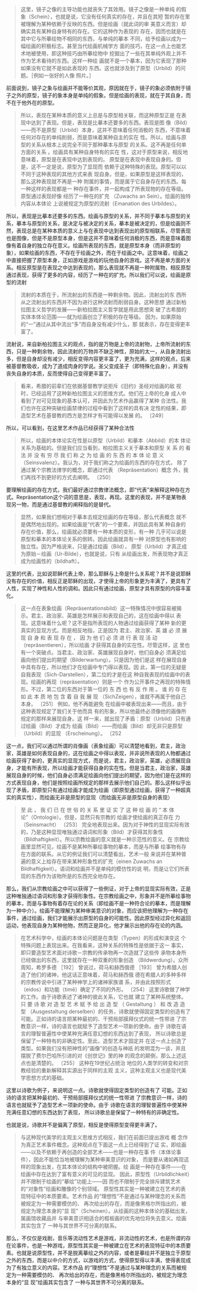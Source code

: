 <blockquote data-pid="tt7YblRi">这里，镜子之像的主导功能也就丧失了其效用。镜子之像是一种单纯 的假象（Schein），也就是说，它没有任何真实的存在，并且在其短 暂的存在里被理解为某种依赖于反映的东西。但是绘画（就此词的审 美意义而言）却确实具有某种自身特有的存在。它的这种作为表现的 存在，因而也就是在其中它与所摹绘物不相同的东西，与单纯的摹本 不同，给予绘画以成为一幅绘画的积极标志。甚至当代绘画机械学方 面的技巧，在这一点上也能艺术地被使用，即这种技巧由所摹绘物中 挖掘出了一些在其单纯外观上并不作为艺术看待的东西。这样一种绘 画就不是一个摹本，因为它表现了那种如果没有它就不是如此表现的 东西。这也就涉及到了原型（Urbild）的问题。［例如一张好的人像 照片。］ </blockquote><p data-pid="tmxgT5ED">前面说到，镜子之象与绘画并不能等价其观，原因就在于，镜子的象必须依附于镜子之外的原型，镜子的象本身是单纯的假象。但是绘画的表现，就在于其自身，而不在于他外在的原型。</p><blockquote data-pid="4I4K3YT2">所以，表现在某种本质的意义上总是与原型相关联，而这种原型正是 在表现中达到了表现。但是，表现是比摹本还要多的东西。表现是图 像（Bild）——而不是原型（Urbild）本身，这并不意味着任何消极的 东西，不意味着任何对存在的单纯削弱，而是意味着某种自主的实在 性。所以，绘画与原型的关系从根本上说完全不同于那种摹本与原型 的关系。这不再是任何单方面的关系 。绘画具有某种自身特有的实在 性，这对于原型来说，相反地意味着，原型是在表现中达到表现的。 原型是在表现中表现自身的。但是，这不一定是说，原型为了显现而 依赖于这种特殊的表现。原型可以以不同于这种表现的其他方式来表 现自身。但是，如果原型是这样表现的，那么这种表现就不再是一种 附属的事情，而是属于它自身存在的东西。每一种这样的表现都是一 种存在事件，并一起构成了所表现物的存在等级。原型通过表现好像 经历了一种在的扩充 （Zuwachs an Sein）。绘画的独特内容从本体论 上说被规定为原型的流射（Emanation des Urbildes）。 </blockquote><p data-pid="Q80GHU9i">所以，表现是比摹本还要多的东西。绘画与原型的关系，并不同于摹本与原型的关系，摹本与原型的关系，是决定与被决定的关系，摹本是被决定的，但是绘画则不然，表现总是在某种本质的意义上与在表现中达到表现出的原型相联系，尽管表现也是图像，但是不是原型本身，但是这并不意味着任何消极的东西，而是意味着图像有着自身的独立存在意义。绘画所表现的东西，就是原型本身（而非原型的象），如果绘画的东西，不存在于绘画之外，而在于绘画之中。这意味着，绘画之中直接把握了原型本身，正如游戏是游戏的玩他自身的游戏。这不再是单方面的关系。相反原型是在表现之中达到表现的，那么表现就不再是一种附属物，相反原型通过表现，获得了更多的内容，经历了一种在的扩充。所以我们可以说，绘画是原型的流射</p><blockquote data-pid="vxVNz_z_">流射的本质在于，所流射出的东西是一种剩余物。因此，流射出的东 西所从之流射出的东西并不因为进行这种流射而削弱自身。这种思想 通过新柏拉图主义哲学的发展——新柏拉图主义哲学就是用此思想突 破了古希腊的实体本体论范围——就为绘画创立了积极的存在等级。 因为，如果原始的“一”通过从其中流出“多”而自身没有减少什么，那 就表示，存在变得更丰富了。</blockquote><p data-pid="hVqjNWot">流射说，来自新柏拉图主义的观点，指的是万物是上帝的流射物，上帝所流射的东西，只是一种剩余物，因此流射的万物并不缺乏神性，原始的太一，从自身流射出多，但是自身却没有减少，相反变得内容更丰富了，更为充满，这样的观点，后来被基督教吸收，成为了道成肉身的学说。圣父变成圣子（即特殊化自身），并没有丧失自身的本质，反而使得自己变得更丰富了。</p><blockquote data-pid="iPSXRDrN">看来，希腊的前辈们在依据基督教学说拒斥《旧约》圣经对绘画的敌 视时，已经运用了这种新柏拉图主义的思维方式。他们在上帝的化身 成人中看到了对可见现象的基本认可，并因此为艺术作品赢得了某种 合法性。我们也许在这种突破绘画禁律的过程中看到了这样的具有决 定性的结果，即造型艺术在基督教的西方是怎样才有可能得以发展 的。 〔249〕</blockquote><p data-pid="yNlDXi3T">所以，可以看到，在这里艺术作品已经获得了某种合法性</p><blockquote data-pid="pIGX4H7Q">所以，绘画的本体论实在性是以原型（Urbild）和摹本（Abbild）的本 体论关系为基础的。但是我们应当看到，柏拉图主义关于摹本和原型 关 系 的 看 法 并 没 有 穷 尽 我 们 称 之 为 绘 画 的 东 西 的 本 体 论 意 义 （Seinsvalenz）。我认为，对于我们称之为绘画的东西的存在方式， 除了通过某个宗教法律学的概念，即通过代表 （Repräsentation）概念 外，我们再找不到更好的方式去阐明。 〔250〕 </blockquote><p data-pid="M3pXzSmz">要理解绘画的存在方式，我们最好通过宗教律法概念，即“代表”来解释这种存在方式。Repräsentation这个词的意思是，表现，再现。这里的表现，并不是某物表现另一物，而是通过基督教的阐释指的是替代。</p><blockquote data-pid="LNYziib5">显然，如果我们想相对于摹本去规定绘画的存在等级，那么代表概念 就不是偶然地出现的。如果绘画是“代表”的一个要素，并因此具有某 种自身的存在价值，那么，绘画就必须要有一种本质的变形，有一种 几乎可以说是原型和摹本的本体论关系的倒转。因此绘画就具有一种 对原型也有影响的独立性。因为严格说来，只是通过绘画（Bild）， 原型（Urbild）才真正成为原始－绘画（Ur-Bilde），也就是说，只有 从绘画出发，所表现物才真正成为绘画性的（bildhaft）。</blockquote><p data-pid="XHbw8E0a">这里的代表，比如说耶稣代表上帝，那么耶稣与上帝是什么关系呢？并不是说耶稣没有存在的价值，相反正是耶稣的出现，才使得上帝的形象更为丰满了，更具有了人性，实现了神性和人性的调和。因此只有通过绘画，原型才具有原型的内容丰富化。</p><blockquote data-pid="TERyXAVW">这一点在表象绘画（Repräsentationsbild）这一特殊情况中很容易被揭 示。君主、政治家、英雄是怎样展示和表现自己的，这在绘画中得以 表现。这意味着什么呢？这不是指所表现的人物通过绘画获得了某种 新的更真实的显现方式。而是相反地指，正是因为 君主、政治家、英 雄 必 须 展 现 自 身 和 表 现 存 在 ， 因 为 他 们 必 须 进 行 表 现 活 动 （repräsentieren），所以绘画 才获得其自身的实在性。尽管这样，这 里也有一个突破点。当君主、政治家、英雄展现自身时，他们自身必 须满足绘画向他们提出的期望（Bilderwartung）。只是因为他们是这 样在展现自身中具有存在，所以他们才在绘画中专门得以表现。因 此，第一位的无疑是自我表现（Sich-Darstellen），第二位的才是在这 种自我表现的绘画中的表现。绘画的再现（repräsentation）则是一个 作为公开事件之再现的特殊情形。不过，第二位的东西对于第一位的 东 西 也 有 反 作 用 。 谁 的 存 在 如 此 本 质 地 包 含 着 自 我 展 现 （SichZeigen），谁就不再属于他自己本身。 〔251〕 例如，他不再能避免 在绘画中被表现出来——而且，由于这种表现规定了我们关于他而具 有的形象，所以他最终必须像他的画像所规定的那样来展现自身。这 样一来，就出现了矛盾：原型（Urbild）只有通过绘画（Bild）才成为 绘画（Bild）——而绘画（Bild）却无非只是原型（Urbild）的显现 （Erscheinung）。 〔252</blockquote><p data-pid="ba0zrLu4">这一点，我们可以通过所谓的肖像画（表象绘画）可以清楚地看到，君主，政治家，英雄是如何表现自身的，这在绘画之中得以表现，并非说所表现的人物都通过绘画获得了新的，更真实的显现方式，而是说，君主，政治家，英雄，必须展现自身，才能有所表现，所以绘画才能获得自身的实在性。但是当君主，政治家，英雄展现自身的时候，他们自身必须满足绘画向他们提出的期望，因为他们是在这样的方式表现自身，他们是按照绘画所规定的那样去展示他们自己的。那么这样似乎出现了矛盾，即原型只有通过绘画才能成为绘画（即原型通过绘画，获得了一种超真实的真实性），而绘画无非是原型的显现（而绘画无非是原型自身的表现）</p><blockquote data-pid="gPHkTv44">至 此 ， 我 们 已 在 世 俗 的 关 系 里 证 实 了 这 种 绘 画 的 “ 本 体 论”（Ontologie）。但是，显然只有宗教的 绘画才使绘画的真正存在 力（Seinsmacht） 〔253〕 完全地表现出来。因为对于神性的显现实际有效 的，乃是这种显现唯独通过语词和形象（Bild）才获得其形象性 （Bildhaftigkeit）。所以宗教绘画的意义就是一种示范性的意义。在 宗教绘画里显然可见，绘画不是某种所摹绘事物的摹本，而是与所摹 绘事物有存在方面的联系。从它的例证我们可以清楚看出，艺术一般 来说并在某种普遍的意义上给存在带来某种形象性的扩充（einen Zuwachs an Bildhaftigkeit）。语词和绘画并不是单纯的模仿性的说 明，而是让它们所表现的东西作为该物所是的东西完全地存在。 </blockquote><p data-pid="1hfS9MMN">那么，我们从宗教绘画之中可以获得了一些例证，对于上帝的显现实际有效，正是这种唯独通过语词和形象才获得形象性。在宗教绘画之中，形象并不是所摹绘事物的摹本，而是与事物有着存在论的关系（即绘画不是一种符合论的摹本，而是理解为一种中介）。绘画不能理解为某种审美意识的对象，而应该把他理解为一种存在事件，通过绘画，我们才能展示出原型的自身的可能性。因此原型经过异化和返回运动，他表现自身为某种他物，然而正是异化，他才展示出他的存在论的内涵。</p><blockquote data-pid="HS8aOujd">在艺术科学中，绘画的本体论问题是在类型（Typen）的形成和演变这 个特殊问题上表现出来。在我看来，这种关系的特殊性是依据于这一 事实，即只要造型艺术面对诗歌－宗教的传承物再一次造就了这些传 承物本身所已经做出的东西，这里就存在一种双重的形象创造 （Bildwerdung）。众所周知，希罗多德 ［192］ 曾说过，荷马和赫西俄德 ［193］ 曾为希腊人创造了他们的诸神，他这话正意味着，荷马和赫西俄 德在希腊人的多种多样的宗教传说中引进了某种神学上的诸神家族谱 系，并由此按照形式（eidos）和功能（timē）确定了不同的外形。 〔254〕 这里诗歌做了神学的工作。由于诗歌表述了诸神的彼此关系，它也就 建立了某种系统整体。 只 要 诗 歌 对 造 型 艺 术 赋 予 给 出 造 型 （ Gestaltung ） 和 改 造 造 型 （Ausgestaltung derselben）的任务，诗歌就使得固定类型的创造有了 可能。正如诗的语言把某种最初的、干预局部膜拜仪式的统一性带进 了宗教意识一样，诗的语言也就赋予了造型艺术一项新的使命。由于 诗歌在语言的理智普遍性中使某种充满任意幻想的东西达到了表现， 所以诗歌总是保留了一种特有的非确定性。至此，造型艺术才固定并 在这一点上创造了类型。如果我们没有把神性的“画像”的创造与神祇 的发明混为一谈，并且摆脱了费尔巴哈所引进的对《创世记》里的神 的观念的颠倒，那么上述这点也是清楚的。 〔255〕 这种在19世纪占统治 地位的人类学的转变和对宗教经验的重新解释其实源出于同样的主观 主义，这种主观主义也是现代美学思想方式的基础。</blockquote><p data-pid="4RnzGwRP">这里以诗歌为例子，来说明这一点。诗歌就使得固定类型的创造有了 可能。正如诗的语言把某种最初的、干预局部膜拜仪式的统一性带进 了宗教意识一样，诗的语言也就赋予了造型艺术一项新的使命。由于 诗歌在语言的理智普遍性中使某种充满任意幻想的东西达到了表现， 所以诗歌总是保留了一种特有的非确定性。</p><p data-pid="q-3204or">也就是说，诗歌并不是偏离了原型，相反是使得原型变得更丰满了。</p><blockquote data-pid="hCuJim1y">与这种现代美学的主观主义思维方式相反，我们在前面已提出游戏 概 念作为真正艺术事件概念。这种观点在下面这一点上已经得到了证 实，即绘画——以及不依赖于再创造的全部艺术——也是一种存在事 件（本体论事件），因此不能恰当地被理解为某种审美意识的对象， 而是要从诸如再现这样的现象出发，在其本体论的结构中被把握。绘 画是一种存在事件——在绘画中存在达到了富有意义的可见的显现。 因此，原型性（Urbildlichkeit）并不限制于绘画的“摹绘”功能上——因 而也不限制于完全排斥建筑艺术的“对象性”绘画和雕像的个别领域。 原型性其实是一种被建立在艺术的表现特征中的本质要素。艺术作品 的“理想性”不是通过与某种理念的关系而被规定为一种需要模仿的、 再次给出的存在，而是像黑格尔所指出的，被规定为理念本身的“显 现”（Scheinen）。从绘画的这种本体论的基础出发，属画馆收藏品并 与审美意识相适合的框板画的优先地位将失去意义。绘画其实包含了 一种与其世界不可分离的联系。 </blockquote><p data-pid="LWQjo-oc">那么，不仅仅是戏剧，音乐等流动性艺术是游戏，非流动性的艺术，也是所谓的存在论事件，也是一种游戏，原型性其实是一种被建立在艺术的表现特征中的本质要素。也就是说原型性，并不是脱离摹绘之外的内容，或者是摹绘并不是独立于原型之外的东西，而是以中介的方式，以游戏的方式，使得原型得以丰满，使得表现成为了有独立意义的内容。艺术作品 的“理想性”不是通过与某种理念的关系而被规定为一种需要模仿的、 再次给出的存在，而是像黑格尔所指出的，被规定为理念本身的“显 现”绘画其实包含了 一种与其世界不可分离的联系。 </p>